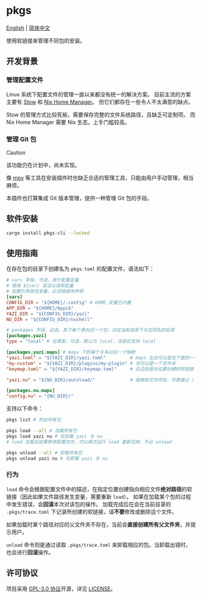 # pkgs

[English](./README.md) | [简体中文](./README.zh-CN.md)

使用软链接来管理不同包的安装。

## 开发背景

### 管理配置文件

Linux 系统下配置文件的管理一直以来都没有统一的解决方案。
目前主流的方案主要有 [Stow](https://www.gnu.org/software/stow/manual/stow.html) 和 [Nix Home Manager](https://github.com/nix-community/home-manager)。
但它们都存在一些令人不太满意的缺点。

Stow 的管理方式比较死板，需要保存完整的文件系统路径，且缺乏可定制项。
而 Nix Home Manager 需要 Nix 生态，上手门槛较高。

### 管理 Git 包

> [!caution]
> 该功能仍在计划中，尚未实现。

像 [mpv](https://mpv.io/) 等工具在安装插件时也缺乏合适的管理工具，只能由用户手动管理，相当麻烦。

本插件也打算集成 Git 版本管理，提供一种管理 Git 包的手段。

## 软件安装

```bash
cargo install pkgs-cli --locked
```

## 使用指南

在存在包的目录下创建名为 `pkgs.toml` 的配置文件，语法如下：

```toml
# vars 字段，可选，用于配置变量
# 使用 ${var} 语法以调用变量
# 如要引用其他变量，必须按顺序声明
[vars]
CONFIG_DIR = "${HOME}/.config" # HOME 变量已内置
APP_DIR = "${HOME}/Apps$"
YAZI_DIR = "${CONFIG_DIR}/yazi"
NU_DIR = "${CONFIG_DIR}/nushell"

# packages 字段，必选，其下每个表对应一个包，对应当前目录下与包同名的目录
[packages.yazi]
type = "local" # 包类型，可选，默认为 local，当前仅支持 local

[packages.yazi.maps] # maps 下的每个关系对应一个映射
"yazi.toml" = "${YAZI_DIR}/yazi.toml"         # maps 左边可以是包下面的一个文件
"my-custom" = "${YAZI_DIR}/plugins/my-plugin" # 也可以是一个文件夹
"keymap.toml" = "${YAZI_DIR}/keymap.toml"     # 右边则是对应要创建的软链接

"yazi.nu" = "${NU_DIR}/autoload/"             # 若映射文件同名，可直接以 / 结尾，省略文件名

[packages.nu.maps]
"config.nu" = "{NU_DIR}/"
```

支持以下命令：

```bash
pkgs list # 列出所有包

pkgs load --all # 加载所有包
pkgs load yazi nu # 仅加载 yazi 与 nu
# load 加载后如果修改配置文件，可以再次运行 load 重新应用，不必 unload

pkgs unload --all # 卸载所有包
pkgs unload yazi nu # 仅卸载 yazi 与 nu
```

### 行为

`load` 命令会根据配置文件中的描述，在指定位置创建指向相应文件**绝对路径**的软链接（因此如果文件路径发生变量，需要重新 `load`）。
如果在加载某个包的过程中发生错误，会**回滚**本次对该包的操作。
加载完成后在会在当前目录的 `.pkgs/trace.toml` 下记录所创建的软链接，请**不要**修改或删除这个文件。

如果加载时某个路径对应的父文件夹不存在，当前会**直接创建所有父文件夹**，并提示用户。

`unload` 命令则是通过读取 `.pkgs/trace.toml` 来卸载相应的包。当卸载出错时，也会进行**回滚**操作。

## 许可协议

项目采用 [GPL-3.0 协议](https://www.gnu.org/licenses/gpl-3.0.en.html)开源，详见 [LICENSE](./LICENSE)。
